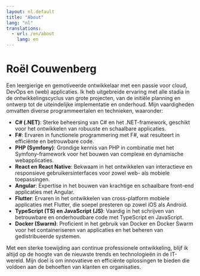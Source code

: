 ```yaml
---
layout: nl.default
title: "About"
lang: "nl"
translations:
  - url: /en/about
    lang: en
---
```


# Roël Couwenberg

Een leergierige en gemotiveerde ontwikkelaar met een passie voor cloud, DevOps en (web) applicaties. Ik heb uitgebreide ervaring met alle stadia in de ontwikkelingscyclus van grote projecten, van de initiële planning en ontwerp tot de uiteindelijke implementatie en onderhoud. Mijn vaardigheden omvatten diverse programmeertalen en technieken, waaronder:

- **C# (.NET)**: Sterke beheersing van C# en het .NET-framework, geschikt voor het ontwikkelen van robuuste en schaalbare applicaties.
- **F#**: Ervaren in functionele programmering met F#, wat resulteert in efficiënte en betrouwbare code.
- **PHP (Symfony)**: Grondige kennis van PHP in combinatie met het Symfony-framework voor het bouwen van complexe en dynamische webapplicaties.
- **React en React Native**: Bekwaam in het ontwikkelen van interactieve en responsieve gebruikersinterfaces voor zowel web- als mobiele toepassingen.
- **Angular**: Expertise in het bouwen van krachtige en schaalbare front-end applicaties met Angular.
- **Flutter**: Ervaren in het ontwikkelen van cross-platform mobiele applicaties met Flutter, die soepel presteren op zowel iOS als Android.
- **TypeScript (TS) en JavaScript (JS)**: Vaardig in het schrijven van betrouwbare en onderhoudbare code met TypeScript en JavaScript.
- **Docker (Swarm)**: Proficient in het gebruik van Docker en Docker Swarm voor het containeriseren van applicaties en het beheren van gedistribueerde systemen.

Met een sterke toewijding aan continue professionele ontwikkeling, blijf ik altijd op de hoogte van de nieuwste trends en technologieën in de IT-wereld. Mijn doel is om innovatieve en efficiënte oplossingen te bieden die voldoen aan de behoeften van klanten en organisaties.

